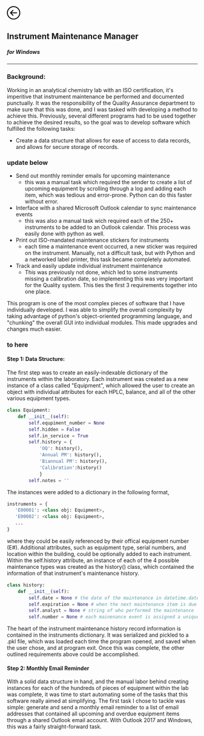 <a href="index">
<img src="images/back.png" alt="Back" height="35" width="35">
</a>

## Instrument Maintenance Manager

##### for Windows
---
### Background:
Working in an analytical chemistry lab with an ISO certification, it's imperitive that instrument maintenance be performed and documented punctually. It was the responsibility of the Quality Assurance department to make sure that this was done, and I was tasked with developing a method to achieve this. Previously, several different programs had to be used together to achieve the desired results, so the goal was to develop software which fulfilled the following tasks:
* Create a data structure that allows for ease of access to data records, and allows for secure storage of records.
### update below
* Send out monthly reminder emails for upcoming maintenance
    * this was a manual task which required the sender to create a list of upcoming equipment by scrolling through a log and adding each item, which was tedious and error-prone. Python can do this faster without error.
* Interface with a shared Microsoft Outlook calendar to sync maintenance events
    * this was also a manual task wich required each of the 250+ instruments to be added to an Outlook calendar. This process was easily done with python as well.
* Print out ISO-mandated maintenance stickers for instruments
    * each time a maintenance event occurred, a new sticker was required on the instrument. Manually, not a difficult task, but with Python and a networked label printer, this task became completely automated.
* Track and easily update individual instrument maintenance
    * This was previously not done, which led to some instruments missing a calibration date, so implementing this was very important for the Quality system. This ties the first 3 requirements together into one place.

This program is one of the most complex pieces of software that I have individually developed.  I was able to simplify the overall complexity by taking advantage of python's object-oriented programming language, and "chunking" the overall GUI into individual modules. This made upgrades and changes much easier.
### to here

#### Step 1: Data Structure:
The first step was to create an easily-indexable dictionary of the instruments within the laboratory. Each instrument was created as a new instance of a class called "Equipment", which allowed the user to create an object with individual attributes for each HPLC, balance, and all of the other various equipment types.

```python
class Equipment:
    def __init__(self):
        self.equpiment_number = None
        self.hidden = False
        self.in_service = True
        self.history = {
            'OQ': history(),
            'Annual PM': history(),
            'Biannual PM': history(),
            'Calibration':history()
            }
        self.notes = ''
```
The instances were added to a dictionary in the following format,
```python
instruments = {
   'E00001': <class obj: Equipment>,
   'E00002': <class obj: Equipment>,
   ...
}
```
where they could be easily referenced by their offical equipment number (E#). Additional attributes, such as equipment type, serial numbers, and location within the building, could be optionally added to each instrument. Within the self.history attribute, an instance of each of the 4 possible maintenance types was created as the history() class, which contained the information of that instrument's maintenance history.
```python
class history:
    def __init__(self):
        self.date = None # the date of the maintenance in datetime.date format
        self.expiration = None # when the next maintenance item is due (datetime.date)
        self.analyst = None # string of who performed the maintenance
        self.number = None # each mainenance event is assigned a unique number.
```
The heart of the instrument maintenance history record information is contained in the instruments dictionary. It was serialized and pickled to a .pkl file, which was loaded each time the program opened, and saved when the user chose, and at program exit. Once this was complete, the other outlined requirements above could be accomplished.

#### Step 2: Monthly Email Reminder
With a solid data structure in hand, and the manual labor behind creating instances for each of the hundreds of pieces of equipment within the lab was complete, it was time to start automating some of the tasks that this software really aimed at simplifying. The first task I chose to tackle was simple: generate and send a monthly email reminder to a list of email addresses that contained all upcoming and overdue equipment items through a shared Outlook email account. With Outlook 2017 and Windows, this was a fairly straight-forward task. 
